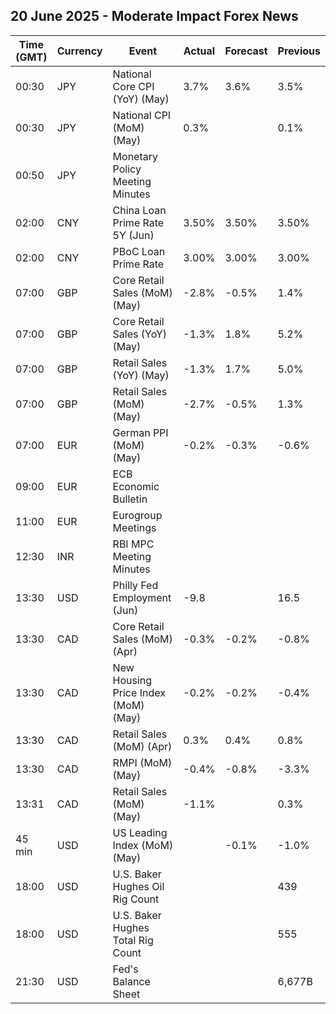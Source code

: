 ## 20 June 2025 - Moderate Impact Forex News

| Time (GMT) | Currency | Event | Actual | Forecast | Previous |
|------|----------|-------|--------|----------|----------|
| 00:30 | JPY | National Core CPI (YoY) (May) | 3.7% | 3.6% | 3.5% |
| 00:30 | JPY | National CPI (MoM) (May) | 0.3% |  | 0.1% |
| 00:50 | JPY | Monetary Policy Meeting Minutes |  |  |  |
| 02:00 | CNY | China Loan Prime Rate 5Y (Jun) | 3.50% | 3.50% | 3.50% |
| 02:00 | CNY | PBoC Loan Prime Rate | 3.00% | 3.00% | 3.00% |
| 07:00 | GBP | Core Retail Sales (MoM) (May) | -2.8% | -0.5% | 1.4% |
| 07:00 | GBP | Core Retail Sales (YoY) (May) | -1.3% | 1.8% | 5.2% |
| 07:00 | GBP | Retail Sales (YoY) (May) | -1.3% | 1.7% | 5.0% |
| 07:00 | GBP | Retail Sales (MoM) (May) | -2.7% | -0.5% | 1.3% |
| 07:00 | EUR | German PPI (MoM) (May) | -0.2% | -0.3% | -0.6% |
| 09:00 | EUR | ECB Economic Bulletin |  |  |  |
| 11:00 | EUR | Eurogroup Meetings |  |  |  |
| 12:30 | INR | RBI MPC Meeting Minutes |  |  |  |
| 13:30 | USD | Philly Fed Employment (Jun) | -9.8 |  | 16.5 |
| 13:30 | CAD | Core Retail Sales (MoM) (Apr) | -0.3% | -0.2% | -0.8% |
| 13:30 | CAD | New Housing Price Index (MoM) (May) | -0.2% | -0.2% | -0.4% |
| 13:30 | CAD | Retail Sales (MoM) (Apr) | 0.3% | 0.4% | 0.8% |
| 13:30 | CAD | RMPI (MoM) (May) | -0.4% | -0.8% | -3.3% |
| 13:31 | CAD | Retail Sales (MoM) (May) | -1.1% |  | 0.3% |
| 45 min | USD | US Leading Index (MoM) (May) |  | -0.1% | -1.0% |
| 18:00 | USD | U.S. Baker Hughes Oil Rig Count |  |  | 439 |
| 18:00 | USD | U.S. Baker Hughes Total Rig Count |  |  | 555 |
| 21:30 | USD | Fed's Balance Sheet |  |  | 6,677B |
